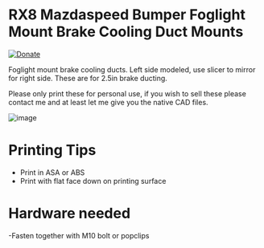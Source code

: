 # RX8 Mazdaspeed Bumper Foglight Mount Brake Cooling Duct Mounts

[![Donate](https://img.shields.io/badge/Donate-PayPal-green.svg)](https://www.paypal.com/cgi-bin/webscr?cmd=_donations&business=GA2ATM7VC5LZL&currency_code=USD&source=url)

Foglight mount brake cooling ducts. Left side modeled, use slicer to mirror for right side. These are for 2.5in brake ducting.

Please only print these for personal use, if you wish to sell these please contact me and at least let me give you the native CAD files.

![image](https://github.com/equinox311/mazdspeed_bumper_foglight_mount_brake_ducts/assets/53158583/7ae44bf8-7346-46b2-92cb-75ee9a3239d2)

# Printing Tips
- Print in ASA or ABS
- Print with flat face down on printing surface

# Hardware needed
-Fasten together with M10 bolt or popclips
